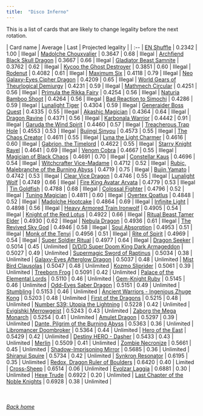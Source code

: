 ```yaml
---
title:  "Disco Inferno"
---
```


This is a list of cards that are likely to change legality before the next rotation.

| Card name | Average | Last | Projected legality |
| :-- |
[EN Shuffle](https://db.ygoprodeck.com/card/?search=EN%20Shuffle) | 0.2342 | 1.00 | Illegal |
[Madolche Chouxvalier](https://db.ygoprodeck.com/card/?search=Madolche%20Chouxvalier) | 0.3647 | 0.68 | Illegal |
[Archfiend Black Skull Dragon](https://db.ygoprodeck.com/card/?search=Archfiend%20Black%20Skull%20Dragon) | 0.3667 | 0.66 | Illegal |
[Gladiator Beast Samnite](https://db.ygoprodeck.com/card/?search=Gladiator%20Beast%20Samnite) | 0.3762 | 0.62 | Illegal |
[Kycoo the Ghost Destroyer](https://db.ygoprodeck.com/card/?search=Kycoo%20the%20Ghost%20Destroyer) | 0.3851 | 0.60 | Illegal |
[Rodenut](https://db.ygoprodeck.com/card/?search=Rodenut) | 0.4082 | 0.61 | Illegal |
[Maximum Six](https://db.ygoprodeck.com/card/?search=Maximum%20Six) | 0.4118 | 0.79 | Illegal |
[Neo Galaxy-Eyes Cipher Dragon](https://db.ygoprodeck.com/card/?search=Neo%20Galaxy-Eyes%20Cipher%20Dragon) | 0.4209 | 0.65 | Illegal |
[World Gears of Theurlogical Demiurgy](https://db.ygoprodeck.com/card/?search=World%20Gears%20of%20Theurlogical%20Demiurgy) | 0.4231 | 0.59 | Illegal |
[Mathmech Circular](https://db.ygoprodeck.com/card/?search=Mathmech%20Circular) | 0.4251 | 0.56 | Illegal |
[Primula the Rikka Fairy](https://db.ygoprodeck.com/card/?search=Primula%20the%20Rikka%20Fairy) | 0.4254 | 0.56 | Illegal |
[Naturia Bamboo Shoot](https://db.ygoprodeck.com/card/?search=Naturia%20Bamboo%20Shoot) | 0.4264 | 0.56 | Illegal |
[Bad Reaction to Simochi](https://db.ygoprodeck.com/card/?search=Bad%20Reaction%20to%20Simochi) | 0.4286 | 0.59 | Illegal |
[Lunalight Tiger](https://db.ygoprodeck.com/card/?search=Lunalight%20Tiger) | 0.4304 | 0.59 | Illegal |
[Generaider Boss Quest](https://db.ygoprodeck.com/card/?search=Generaider%20Boss%20Quest) | 0.4335 | 0.55 | Illegal |
[Akashic Magician](https://db.ygoprodeck.com/card/?search=Akashic%20Magician) | 0.4364 | 0.64 | Illegal |
[Dragon Ravine](https://db.ygoprodeck.com/card/?search=Dragon%20Ravine) | 0.4371 | 0.56 | Illegal |
[Karbonala Warrior](https://db.ygoprodeck.com/card/?search=Karbonala%20Warrior) | 0.4442 | 0.91 | Illegal |
[Garuda the Wind Spirit](https://db.ygoprodeck.com/card/?search=Garuda%20the%20Wind%20Spirit) | 0.4460 | 0.57 | Illegal |
[Treacherous Trap Hole](https://db.ygoprodeck.com/card/?search=Treacherous%20Trap%20Hole) | 0.4553 | 0.53 | Illegal |
[Bujingi Sinyou](https://db.ygoprodeck.com/card/?search=Bujingi%20Sinyou) | 0.4573 | 0.55 | Illegal |
[The Chaos Creator](https://db.ygoprodeck.com/card/?search=The%20Chaos%20Creator) | 0.4611 | 0.55 | Illegal |
[Lyna the Light Charmer](https://db.ygoprodeck.com/card/?search=Lyna%20the%20Light%20Charmer) | 0.4616 | 0.60 | Illegal |
[Gabrion, the Timelord](https://db.ygoprodeck.com/card/?search=Gabrion,%20the%20Timelord) | 0.4622 | 0.55 | Illegal |
[Starry Knight Rayel](https://db.ygoprodeck.com/card/?search=Starry%20Knight%20Rayel) | 0.4641 | 0.69 | Illegal |
[Venom Cobra](https://db.ygoprodeck.com/card/?search=Venom%20Cobra) | 0.4667 | 0.55 | Illegal |
[Magician of Black Chaos](https://db.ygoprodeck.com/card/?search=Magician%20of%20Black%20Chaos) | 0.4691 | 0.70 | Illegal |
[Constellar Kaus](https://db.ygoprodeck.com/card/?search=Constellar%20Kaus) | 0.4696 | 0.54 | Illegal |
[Witchcrafter Vice-Madame](https://db.ygoprodeck.com/card/?search=Witchcrafter%20Vice-Madame) | 0.4712 | 0.52 | Illegal |
[Rubic, Malebranche of the Burning Abyss](https://db.ygoprodeck.com/card/?search=Rubic,%20Malebranche%20of%20the%20Burning%20Abyss) | 0.4719 | 0.75 | Illegal |
[Bujin Yamato](https://db.ygoprodeck.com/card/?search=Bujin%20Yamato) | 0.4742 | 0.53 | Illegal |
[Clear Vice Dragon](https://db.ygoprodeck.com/card/?search=Clear%20Vice%20Dragon) | 0.4746 | 0.55 | Illegal |
[Lunalight Wolf](https://db.ygoprodeck.com/card/?search=Lunalight%20Wolf) | 0.4749 | 0.66 | Illegal |
[Fire King Avatar Arvata](https://db.ygoprodeck.com/card/?search=Fire%20King%20Avatar%20Arvata) | 0.4779 | 0.53 | Illegal |
[Tin Goldfish](https://db.ygoprodeck.com/card/?search=Tin%20Goldfish) | 0.4788 | 0.68 | Illegal |
[Colossal Fighter](https://db.ygoprodeck.com/card/?search=Colossal%20Fighter) | 0.4796 | 0.52 | Illegal |
[Tuning Magician](https://db.ygoprodeck.com/card/?search=Tuning%20Magician) | 0.4811 | 0.60 | Illegal |
[Overtex Qoatlus](https://db.ygoprodeck.com/card/?search=Overtex%20Qoatlus) | 0.4848 | 0.52 | Illegal |
[Madolche Hootcake](https://db.ygoprodeck.com/card/?search=Madolche%20Hootcake) | 0.4864 | 0.69 | Illegal |
[Infinite Light](https://db.ygoprodeck.com/card/?search=Infinite%20Light) | 0.4898 | 0.56 | Illegal |
[Heavy Armored Train Ironwolf](https://db.ygoprodeck.com/card/?search=Heavy%20Armored%20Train%20Ironwolf) | 0.4905 | 0.54 | Illegal |
[Knight of the Red Lotus](https://db.ygoprodeck.com/card/?search=Knight%20of%20the%20Red%20Lotus) | 0.4922 | 0.66 | Illegal |
[Ritual Beast Tamer Elder](https://db.ygoprodeck.com/card/?search=Ritual%20Beast%20Tamer%20Elder) | 0.4930 | 0.62 | Illegal |
[Nebula Dragon](https://db.ygoprodeck.com/card/?search=Nebula%20Dragon) | 0.4936 | 0.61 | Illegal |
[The Revived Sky God](https://db.ygoprodeck.com/card/?search=The%20Revived%20Sky%20God) | 0.4946 | 0.58 | Illegal |
[Soul Absorption](https://db.ygoprodeck.com/card/?search=Soul%20Absorption) | 0.4953 | 0.51 | Illegal |
[Monk of the Tenyi](https://db.ygoprodeck.com/card/?search=Monk%20of%20the%20Tenyi) | 0.4956 | 0.51 | Illegal |
[Rite of Spirit](https://db.ygoprodeck.com/card/?search=Rite%20of%20Spirit) | 0.4969 | 0.54 | Illegal |
[Super Soldier Ritual](https://db.ygoprodeck.com/card/?search=Super%20Soldier%20Ritual) | 0.4977 | 0.64 | Illegal |
[Dragon Seeker](https://db.ygoprodeck.com/card/?search=Dragon%20Seeker) | 0.5014 | 0.45 | Unlimited |
[D/D/D Super Doom King Dark Armageddon](https://db.ygoprodeck.com/card/?search=D/D/D%20Super%20Doom%20King%20Dark%20Armageddon) | 0.5027 | 0.49 | Unlimited |
[Supermagic Sword of Raptinus](https://db.ygoprodeck.com/card/?search=Supermagic%20Sword%20of%20Raptinus) | 0.5034 | 0.38 | Unlimited |
[Galaxy-Eyes Afterglow Dragon](https://db.ygoprodeck.com/card/?search=Galaxy-Eyes%20Afterglow%20Dragon) | 0.5037 | 0.48 | Unlimited |
[Mist Bird Clausolas](https://db.ygoprodeck.com/card/?search=Mist%20Bird%20Clausolas) | 0.5047 | 0.48 | Unlimited |
[Kozmo Sliprider](https://db.ygoprodeck.com/card/?search=Kozmo%20Sliprider) | 0.5061 | 0.39 | Unlimited |
[Treeborn Frog](https://db.ygoprodeck.com/card/?search=Treeborn%20Frog) | 0.5091 | 0.42 | Unlimited |
[Palace of the Elemental Lords](https://db.ygoprodeck.com/card/?search=Palace%20of%20the%20Elemental%20Lords) | 0.5110 | 0.46 | Unlimited |
[Gem-Knight Ruby](https://db.ygoprodeck.com/card/?search=Gem-Knight%20Ruby) | 0.5145 | 0.46 | Unlimited |
[Odd-Eyes Saber Dragon](https://db.ygoprodeck.com/card/?search=Odd-Eyes%20Saber%20Dragon) | 0.5151 | 0.49 | Unlimited |
[Stumbling](https://db.ygoprodeck.com/card/?search=Stumbling) | 0.5153 | 0.46 | Unlimited |
[Ancient Warriors - Ingenious Zhuge Kong](https://db.ygoprodeck.com/card/?search=Ancient%20Warriors%20-%20Ingenious%20Zhuge%20Kong) | 0.5203 | 0.48 | Unlimited |
[First of the Dragons](https://db.ygoprodeck.com/card/?search=First%20of%20the%20Dragons) | 0.5215 | 0.48 | Unlimited |
[Number S39: Utopia the Lightning](https://db.ygoprodeck.com/card/?search=Number%20S39:%20Utopia%20the%20Lightning) | 0.5228 | 0.42 | Unlimited |
[Evigishki Merrowgeist](https://db.ygoprodeck.com/card/?search=Evigishki%20Merrowgeist) | 0.5243 | 0.43 | Unlimited |
[Zaborg the Mega Monarch](https://db.ygoprodeck.com/card/?search=Zaborg%20the%20Mega%20Monarch) | 0.5254 | 0.41 | Unlimited |
[Amulet Dragon](https://db.ygoprodeck.com/card/?search=Amulet%20Dragon) | 0.5297 | 0.39 | Unlimited |
[Dante, Pilgrim of the Burning Abyss](https://db.ygoprodeck.com/card/?search=Dante,%20Pilgrim%20of%20the%20Burning%20Abyss) | 0.5363 | 0.36 | Unlimited |
[Libromancer Doombroker](https://db.ygoprodeck.com/card/?search=Libromancer%20Doombroker) | 0.5364 | 0.44 | Unlimited |
[Hero of the East](https://db.ygoprodeck.com/card/?search=Hero%20of%20the%20East) | 0.5429 | 0.42 | Unlimited |
[Destiny HERO - Dasher](https://db.ygoprodeck.com/card/?search=Destiny%20HERO%20-%20Dasher) | 0.5433 | 0.43 | Unlimited |
[Merlin](https://db.ygoprodeck.com/card/?search=Merlin) | 0.5509 | 0.41 | Unlimited |
[Zombie Necronize](https://db.ygoprodeck.com/card/?search=Zombie%20Necronize) | 0.5661 | 0.45 | Unlimited |
[Shadow-Imprisoning Mirror](https://db.ygoprodeck.com/card/?search=Shadow-Imprisoning%20Mirror) | 0.5685 | 0.36 | Unlimited |
[Shiranui Squire](https://db.ygoprodeck.com/card/?search=Shiranui%20Squire) | 0.5734 | 0.42 | Unlimited |
[Synkron Resonator](https://db.ygoprodeck.com/card/?search=Synkron%20Resonator) | 0.6195 | 0.35 | Unlimited |
[Redox, Dragon Ruler of Boulders](https://db.ygoprodeck.com/card/?search=Redox,%20Dragon%20Ruler%20of%20Boulders) | 0.6420 | 0.40 | Limited |
[Cross-Sheep](https://db.ygoprodeck.com/card/?search=Cross-Sheep) | 0.6514 | 0.06 | Unlimited |
[Evolzar Laggia](https://db.ygoprodeck.com/card/?search=Evolzar%20Laggia) | 0.6881 | 0.30 | Unlimited |
[Hexe Trude](https://db.ygoprodeck.com/card/?search=Hexe%20Trude) | 0.6922 | 0.20 | Unlimited |
[Last Chapter of the Noble Knights](https://db.ygoprodeck.com/card/?search=Last%20Chapter%20of%20the%20Noble%20Knights) | 0.6928 | 0.38 | Unlimited |

<br>

###### [Back home](index)